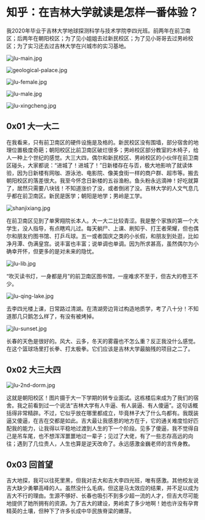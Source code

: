 # 知乎：在吉林大学就读是怎样一番体验？

我2020年毕业于吉林大学地球探测科学与技术学院李四光班。前两年在前卫南区；后两年在朝阳校区；为了见小姐姐去过新民校区；为了见小哥哥去过男岭校区；为了实习还去过吉林大学在兴城市的实习基地。

![jlu-main.jpg](https://github.com/Anticorianderist/blog/blob/main/support/figures/jlu-main.jpg)

![geological-palace.jpg](https://github.com/Anticorianderist/blog/blob/main/support/figures/geological-palace.jpg)

![jlu-female.jpg](https://github.com/Anticorianderist/blog/blob/main/support/figures/jlu-female.jpg)

![jlu-male.jpg](https://github.com/Anticorianderist/blog/blob/main/support/figures/jlu-male.jpg)

![jlu-xingcheng.jpg](https://github.com/Anticorianderist/blog/blob/main/support/figures/jlu-xingcheng.jpg)

## 0x01 大一大二

在我看来，只有前卫南区的硬件设施是及格的。新民校区没有围墙，部分宿舍的地理位置极度奇葩；朝阳校区比前卫南区破烂很多；男岭校区部分教室的木椅子，给人一种上个世纪的感觉。大三大四，偶尔和新民校区、男岭校区的小伙伴在前卫南区碰头，大家都说：“进城了！进城了！”日新楼存在与否，极大地影响了就读体验，因为日新楼有网咖、游泳池、电影院、像美食街一样的商户群、超市等。搬去朝阳校区的落差很大。我至今怀念日新楼的五谷渔粉。鱼头粉永远滴神！好吃就算了，居然只需要八块钱！不知道涨价了没，或者倒闭了没。吉林大学的人文气息几乎都在前卫南区。新民是医学；朝阳是地学；男岭是工学。

![shanjixiang.jpg](https://github.com/Anticorianderist/blog/blob/main/support/figures/shanjixiang.jpg)

在前卫南区见到了单霁翔院长本人。大一大二比较青涩。我是整个家族的第一个大学生，没人指导，有点瞎鸡儿过。每天躺尸、上课、刷知乎、打王者荣耀，但也偶尔和朋友约图书馆、打乒乓球。五一或者国庆之类的小长假，和朋友到处逛，比如净月潭、伪满皇宫。说丰富也丰富；说单调也单调。因为所求甚高，虽然偶尔为小确幸开怀，但更多的是对未来的隐忧。

![jlu-lib.jpg](https://github.com/Anticorianderist/blog/blob/main/support/figures/jlu-lib.jpg)

“吹灭读书灯，一身都是月”的前卫南区图书馆，一座难求不至于，但吉大的卷王不少。

![jlu-qing-lake.jpg](https://github.com/Anticorianderist/blog/blob/main/support/figures/jlu-qing-lake.jpg)

去李四光楼上课，日常路过清湖。在清湖旁边背过构造地质学，考了八十分！不知道那几只鹅怎么样了，有没有被烤掉。

![jlu-sunset.jpg](https://github.com/Anticorianderist/blog/blob/main/support/figures/jlu-sunset.jpg)

长春的天色是很好的。风大、云多，冬天的雾霾也不怎么重？反正我没什么感觉。在这个篮球场里打长拳、打太极拳。它们应该是吉林大学最脑残的项目之二了。

## 0x02 大三大四

![jlu-2nd-dorm.jpg](https://github.com/Anticorianderist/blog/blob/main/support/figures/jlu-2nd-dorm.jpg)

这就是朝阳校区！图片摄于大一下学期的转专业面试。这栋楼后来成为了我们的宿舍。我之前看到过一个说法“吉林大学有人牛逼、有人装逼、有人傻逼”。这句话概括得非常精辟。不过，它似乎放在哪里都成立，毕竟林子大了什么鸟都有。我既装逼又傻逼，在吉在交都是如此。吉大最让我感恩的地方在于，它的通关难度恰好匹配我的能力，让我得以平稳地过渡到人生的下一个阶段。见多了傻逼，我不觉得自己是吊车尾，也不想浑浑噩噩地过一辈子；见过了大佬，有了一些志存高远的向往；遇到了几位贵人，人生也算是逆天改命了。永远感激金巍老师的言传身教。

## 0x03 回首望

吉大地探，我可以往死里黑，但我对吉大和吉大李四光班，唯有感激。其他校友说吉大缺少勇攀高峰的人。虽然没什么毛病，但这是马太效应的结果，并不足以成为吉大不行的理由。生源不够好、长春也吸引不到多少超一流的人才，但吉大尽可能地提供了她所拥有的资源。为了吉大的建设，男岭卖了多少地啊！她也许没有孕育精英的土壤，但种下了许多长成中华民族脊梁的嫩芽。